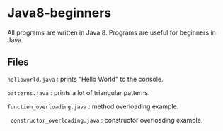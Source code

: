 # Java8-beginners

All programs are written in Java 8. 
Programs are useful for beginners in Java.

## Files

` helloworld.java `
: prints "Hello World" to the console.

` patterns.java `
: prints a lot of triangular patterns.

` function_overloading.java `
: method overloading example.

` constructor_overloading.java`
: constructor overloading example.
